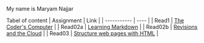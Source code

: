 My name is Maryam Najjar


Tabel of content
| Assignment | Link |
| ----------- | ---- |
| Read1 | [The Coder's Computer](read1.md) |
| Read02a | [Learning Markdown](read02a.md)  |
| Read02b | [Revisions and the Cloud](read02b.md) |
| Read03  | [Structure web pages with HTML](read03.md) |
